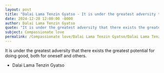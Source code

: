 ```yaml
---
layout: post
title: "Dalai Lama Tenzin Gyatso - It is under the greatest adversity that"
date: 2024-12-28 12:00:00 -0000
author: Dalai Lama Tenzin Gyatso
quote: "It is under the greatest adversity that there exists the greatest potential for doing good, both for oneself and others."
subject: Compassionate love
permalink: /Compassionate love/Dalai Lama Tenzin Gyatso/Dalai Lama Tenzin Gyatso - It is under the greatest adversity that
---
```


It is under the greatest adversity that there exists the greatest potential for doing good, both for oneself and others.

- Dalai Lama Tenzin Gyatso
